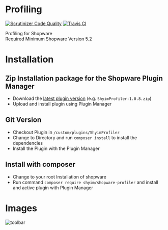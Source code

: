 # Profiling

[![Scrutinizer Code Quality](https://scrutinizer-ci.com/g/shyim/shopware-profiler/badges/quality-score.png?b=master)](https://scrutinizer-ci.com/g/shyim/shopware-profiler/?branch=master)
[![Travis CI](https://api.travis-ci.org/shyim/shopware-profiler.svg?branch=master)](https://travis-ci.org/shyim/shopware-profiler)

Profiling for Shopware  
Required Minimum Shopware Version 5.2

# Installation

## Zip Installation package for the Shopware Plugin Manager

* Download the [latest plugin version](https://github.com/shyim/shopware-profiler/releases/latest/) (e.g. `ShyimProfiler-1.0.8.zip`)
* Upload and install plugin using Plugin Manager

## Git Version
* Checkout Plugin in `/custom/plugins/ShyimProfiler`
* Change to Directory and run `composer install` to install the dependencies
* Install the Plugin with the Plugin Manager

## Install with composer
* Change to your root Installation of shopware
* Run command `composer require shyim/shopware-profiler` and install and active plugin with Plugin Manager 

# Images
![toolbar](http://i.imgur.com/1F5d8jj.jpg)
